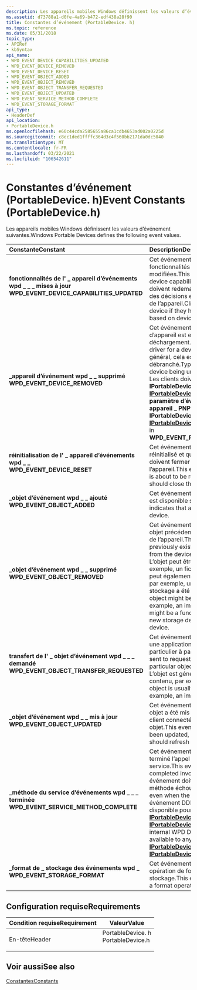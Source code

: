 ```yaml
---
description: Les appareils mobiles Windows définissent les valeurs d’événement suivantes.
ms.assetid: d73788a1-d0fe-4a69-b472-edf438a28f90
title: Constantes d’événement (PortableDevice. h)
ms.topic: reference
ms.date: 05/31/2018
topic_type:
- APIRef
- kbSyntax
api_name:
- WPD_EVENT_DEVICE_CAPABILITIES_UPDATED
- WPD_EVENT_DEVICE_REMOVED
- WPD_EVENT_DEVICE_RESET
- WPD_EVENT_OBJECT_ADDED
- WPD_EVENT_OBJECT_REMOVED
- WPD_EVENT_OBJECT_TRANSFER_REQUESTED
- WPD_EVENT_OBJECT_UPDATED
- WPD_EVENT_SERVICE_METHOD_COMPLETE
- WPD_EVENT_STORAGE_FORMAT
api_type:
- HeaderDef
api_location:
- PortableDevice.h
ms.openlocfilehash: e60c44cda2585655a86ca1cdb4653ad002a0225d
ms.sourcegitcommit: c8ec1ded1ffffc364d3c4f560bb2171da0dc5040
ms.translationtype: MT
ms.contentlocale: fr-FR
ms.lasthandoff: 03/22/2021
ms.locfileid: "106542611"
---
```

# <a name="event-constants-portabledeviceh"></a><span data-ttu-id="20b77-103">Constantes d’événement (PortableDevice. h)</span><span class="sxs-lookup"><span data-stu-id="20b77-103">Event Constants (PortableDevice.h)</span></span>

<span data-ttu-id="20b77-104">Les appareils mobiles Windows définissent les valeurs d’événement suivantes.</span><span class="sxs-lookup"><span data-stu-id="20b77-104">Windows Portable Devices defines the following event values.</span></span>



| <span data-ttu-id="20b77-105">Constante</span><span class="sxs-lookup"><span data-stu-id="20b77-105">Constant</span></span>                                                                                                                                                                                                                                 | <span data-ttu-id="20b77-106">Description</span><span class="sxs-lookup"><span data-stu-id="20b77-106">Description</span></span>                                                                                                                                                                                                                                                                                                                                                             |
|:-----------------------------------------------------------------------------------------------------------------------------------------------------------------------------------------------------------------------------------------|:------------------------------------------------------------------------------------------------------------------------------------------------------------------------------------------------------------------------------------------------------------------------------------------------------------------------------------------------------------------------|
| <span id="WPD_EVENT_DEVICE_CAPABILITIES_UPDATED"></span><span id="wpd_event_device_capabilities_updated"></span><dl> <span data-ttu-id="20b77-107"><dt>**fonctionnalités de l' \_ appareil d’événements wpd \_ \_ \_ mises à jour**</dt></span><span class="sxs-lookup"><span data-stu-id="20b77-107"><dt>**WPD\_EVENT\_DEVICE\_CAPABILITIES\_UPDATED**</dt></span></span> </dl> | <span data-ttu-id="20b77-108">Cet événement indique que les fonctionnalités de l’appareil ont été modifiées.</span><span class="sxs-lookup"><span data-stu-id="20b77-108">This event indicates that the device capabilities have changed.</span></span> <span data-ttu-id="20b77-109">Les clients doivent redemander l’appareil s’ils ont pris des décisions en fonction des fonctionnalités de l’appareil.</span><span class="sxs-lookup"><span data-stu-id="20b77-109">Clients should requery the device if they have made any decisions based on device capabilities.</span></span><br/>                                                                                                                                                                                              |
| <span id="WPD_EVENT_DEVICE_REMOVED"></span><span id="wpd_event_device_removed"></span><dl> <span data-ttu-id="20b77-110"><dt>**\_appareil d’événement wpd \_ \_ supprimé**</dt></span><span class="sxs-lookup"><span data-stu-id="20b77-110"><dt>**WPD\_EVENT\_DEVICE\_REMOVED**</dt></span></span> </dl>                                         | <span data-ttu-id="20b77-111">Cet événement est envoyé lorsqu’un pilote d’appareil est en cours de déchargement.</span><span class="sxs-lookup"><span data-stu-id="20b77-111">This event is sent when a driver for a device is being unloaded.</span></span> <span data-ttu-id="20b77-112">En général, cela est dû au fait que l’appareil est débranché.</span><span class="sxs-lookup"><span data-stu-id="20b77-112">Typically this is a result of the device being unplugged.</span></span><br/> <span data-ttu-id="20b77-113">Les clients doivent libérer l’interface **IPortableDevice** et toutes les interfaces [**IPortableDeviceService**](/windows/desktop/api/PortableDeviceAPI/nn-portabledeviceapi-iportabledeviceservice) spécifiées dans le **paramètre d’événement wpd ID de l' \_ \_ \_ \_ appareil \_ PNP**.</span><span class="sxs-lookup"><span data-stu-id="20b77-113">Clients should release the **IPortableDevice** interface and any [**IPortableDeviceService**](/windows/desktop/api/PortableDeviceAPI/nn-portabledeviceapi-iportabledeviceservice) interfaces specified in **WPD\_EVENT\_PARAMETER\_PNP\_DEVICE\_ID**.</span></span><br/>                          |
| <span id="WPD_EVENT_DEVICE_RESET"></span><span id="wpd_event_device_reset"></span><dl> <span data-ttu-id="20b77-114"><dt>**réinitialisation de l' \_ appareil d’événements wpd \_ \_**</dt></span><span class="sxs-lookup"><span data-stu-id="20b77-114"><dt>**WPD\_EVENT\_DEVICE\_RESET**</dt></span></span> </dl>                                               | <span data-ttu-id="20b77-115">Cet événement indique que l’appareil va être réinitialisé et que tous les clients connectés doivent fermer leurs connexions à l’appareil.</span><span class="sxs-lookup"><span data-stu-id="20b77-115">This event indicates that the device is about to be reset, and all connected clients should close their connections to the device.</span></span><br/>                                                                                                                                                                                                                           |
| <span id="WPD_EVENT_OBJECT_ADDED"></span><span id="wpd_event_object_added"></span><dl> <span data-ttu-id="20b77-116"><dt>**\_objet d’événement wpd \_ \_ ajouté**</dt></span><span class="sxs-lookup"><span data-stu-id="20b77-116"><dt>**WPD\_EVENT\_OBJECT\_ADDED**</dt></span></span> </dl>                                               | <span data-ttu-id="20b77-117">Cet événement indique qu’un nouvel objet est disponible sur l’appareil.</span><span class="sxs-lookup"><span data-stu-id="20b77-117">This event indicates that a new object is available on the device.</span></span><br/>                                                                                                                                                                                                                                                                                           |
| <span id="WPD_EVENT_OBJECT_REMOVED"></span><span id="wpd_event_object_removed"></span><dl> <span data-ttu-id="20b77-118"><dt>**\_objet d’événement wpd \_ \_ supprimé**</dt></span><span class="sxs-lookup"><span data-stu-id="20b77-118"><dt>**WPD\_EVENT\_OBJECT\_REMOVED**</dt></span></span> </dl>                                         | <span data-ttu-id="20b77-119">Cet événement est envoyé une fois qu’un objet précédemment existant a été supprimé de l’appareil.</span><span class="sxs-lookup"><span data-stu-id="20b77-119">This event is sent after a previously existing object has been removed from the device.</span></span><br/> <span data-ttu-id="20b77-120">L’objet peut être un objet de contenu, par exemple, un fichier image a été supprimé ; Il peut également s’agir d’un objet fonctionnel, par exemple, un nouveau périphérique de stockage a été débranché de l’appareil.</span><span class="sxs-lookup"><span data-stu-id="20b77-120">The object might be a content object, for example, an image file was deleted; or it might be a functional object, for example, a new storage device was unplugged from the device.</span></span><br/>                                                                        |
| <span id="WPD_EVENT_OBJECT_TRANSFER_REQUESTED"></span><span id="wpd_event_object_transfer_requested"></span><dl> <span data-ttu-id="20b77-121"><dt>**transfert de l' \_ objet d’événement wpd \_ \_ \_ demandé**</dt></span><span class="sxs-lookup"><span data-stu-id="20b77-121"><dt>**WPD\_EVENT\_OBJECT\_TRANSFER\_REQUESTED**</dt></span></span> </dl>       | <span data-ttu-id="20b77-122">Cet événement est envoyé pour demander à une application de transférer un objet particulier à partir de l’appareil.</span><span class="sxs-lookup"><span data-stu-id="20b77-122">This event is sent to request an application to transfer a particular object from the device.</span></span><br/> <span data-ttu-id="20b77-123">L’objet est généralement un objet de contenu, par exemple, un fichier image.</span><span class="sxs-lookup"><span data-stu-id="20b77-123">The object is usually a content object, for example, an image file.</span></span><br/>                                                                                                                                                                                 |
| <span id="WPD_EVENT_OBJECT_UPDATED"></span><span id="wpd_event_object_updated"></span><dl> <span data-ttu-id="20b77-124"><dt>**\_objet d’événement wpd \_ \_ mis à jour**</dt></span><span class="sxs-lookup"><span data-stu-id="20b77-124"><dt>**WPD\_EVENT\_OBJECT\_UPDATED**</dt></span></span> </dl>                                         | <span data-ttu-id="20b77-125">Cet événement est envoyé une fois qu’un objet a été mis à jour et que n’importe quel client connecté doit actualiser sa vue de cet objet.</span><span class="sxs-lookup"><span data-stu-id="20b77-125">This event is sent after an object has been updated, and any connected client should refresh its view of that object.</span></span><br/>                                                                                                                                                                                                                                        |
| <span id="WPD_EVENT_SERVICE_METHOD_COMPLETE"></span><span id="wpd_event_service_method_complete"></span><dl> <span data-ttu-id="20b77-126"><dt>**\_méthode du service d’événements wpd \_ \_ \_ terminée**</dt></span><span class="sxs-lookup"><span data-stu-id="20b77-126"><dt>**WPD\_EVENT\_SERVICE\_METHOD\_COMPLETE**</dt></span></span> </dl>             | <span data-ttu-id="20b77-127">Cet événement est envoyé lorsqu’un pilote a terminé l’appel d’une méthode de service.</span><span class="sxs-lookup"><span data-stu-id="20b77-127">This event is sent when a driver has completed invoking a service method.</span></span> <span data-ttu-id="20b77-128">Cet événement doit être envoyé même lorsque la méthode échoue.</span><span class="sxs-lookup"><span data-stu-id="20b77-128">This event must be sent even when the method fails.</span></span> <span data-ttu-id="20b77-129">Il s’agit d’un événement DDI WPD interne qui n’est pas disponible pour les applications via [**IPortableDevice :: Advise**](/windows/desktop/api/PortableDeviceApi/nf-portabledeviceapi-iportabledevice-advise) ou [**IPortableDeviceService :: Advise**](/windows/desktop/api/PortableDeviceAPI/nf-portabledeviceapi-iportabledeviceservice-advise).</span><span class="sxs-lookup"><span data-stu-id="20b77-129">This is an internal WPD DDI event, and will not be available to any applications through [**IPortableDevice::Advise**](/windows/desktop/api/PortableDeviceApi/nf-portabledeviceapi-iportabledevice-advise) or [**IPortableDeviceService::Advise**](/windows/desktop/api/PortableDeviceAPI/nf-portabledeviceapi-iportabledeviceservice-advise).</span></span><br/> |
| <span id="WPD_EVENT_STORAGE_FORMAT"></span><span id="wpd_event_storage_format"></span><dl> <span data-ttu-id="20b77-130"><dt>**\_format de \_ stockage des événements wpd \_**</dt></span><span class="sxs-lookup"><span data-stu-id="20b77-130"><dt>**WPD\_EVENT\_STORAGE\_FORMAT**</dt></span></span> </dl>                                         | <span data-ttu-id="20b77-131">Cet événement indique la progression d’une opération de format sur un objet de stockage.</span><span class="sxs-lookup"><span data-stu-id="20b77-131">This event indicates the progress of a format operation on a storage object.</span></span><br/>                                                                                                                                                                                                                                                                                 |



## <a name="requirements"></a><span data-ttu-id="20b77-132">Configuration requise</span><span class="sxs-lookup"><span data-stu-id="20b77-132">Requirements</span></span>



| <span data-ttu-id="20b77-133">Condition requise</span><span class="sxs-lookup"><span data-stu-id="20b77-133">Requirement</span></span> | <span data-ttu-id="20b77-134">Valeur</span><span class="sxs-lookup"><span data-stu-id="20b77-134">Value</span></span> |
|-------------------|---------------------------------------------------------------------------------------------|
| <span data-ttu-id="20b77-135">En-tête</span><span class="sxs-lookup"><span data-stu-id="20b77-135">Header</span></span><br/> | <dl> <span data-ttu-id="20b77-136"><dt>PortableDevice. h</dt></span><span class="sxs-lookup"><span data-stu-id="20b77-136"><dt>PortableDevice.h</dt></span></span> </dl> |



## <a name="see-also"></a><span data-ttu-id="20b77-137">Voir aussi</span><span class="sxs-lookup"><span data-stu-id="20b77-137">See also</span></span>

<dl> <dt>

[<span data-ttu-id="20b77-138">Constantes</span><span class="sxs-lookup"><span data-stu-id="20b77-138">Constants</span></span>](constants.md)
</dt> </dl>

 

 





